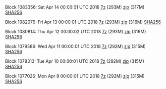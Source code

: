 Block 1083356: Sat Apr 14 00:00:01 UTC 2018 [7z](https://transfer.sh/txPb6/bootstrap.dat.20180414.7z) (293M) [zip](https://transfer.sh/10Lmtl/bootstrap.dat.20180414.zip) (317M) [SHA256](https://transfer.sh/30Vxd/sha256.txt)

Block 1082079: Fri Apr 13 00:00:01 UTC 2018 [7z](https://transfer.sh/7Sfuf/bootstrap.dat.20180413.7z) (293M) [zip](https://transfer.sh/JICos/bootstrap.dat.20180413.zip) (316M) [SHA256](https://transfer.sh/3i6i7/sha256.txt)

Block 1080814: Thu Apr 12 00:00:02 UTC 2018 [7z](https://transfer.sh/l4RXE/bootstrap.dat.20180412.7z) (293M) [zip](https://transfer.sh/gTjub/bootstrap.dat.20180412.zip) (316M) [SHA256](https://transfer.sh/FthZY/sha256.txt)

Block 1079586: Wed Apr 11 00:00:01 UTC 2018 [7z](https://transfer.sh/juBFu/bootstrap.dat.20180411.7z) (292M) [zip](https://transfer.sh/2VHVe/bootstrap.dat.20180411.zip) (315M) [SHA256](https://transfer.sh/VpI6g/sha256.txt)

Block 1078313: Tue Apr 10 00:00:01 UTC 2018 [7z](https://transfer.sh/k9cHZ/bootstrap.dat.20180410.7z) (292M) [zip](https://transfer.sh/sDSZT/bootstrap.dat.20180410.zip) (315M) [SHA256](https://transfer.sh/u7fJi/sha256.txt)

Block 1077026: Mon Apr  9 00:00:01 UTC 2018 [7z](https://transfer.sh/FleYd/bootstrap.dat.20180409.7z) (292M) [zip](https://transfer.sh/1YIMv/bootstrap.dat.20180409.zip) (315M) [SHA256](https://transfer.sh/sNpeH/sha256.txt)
